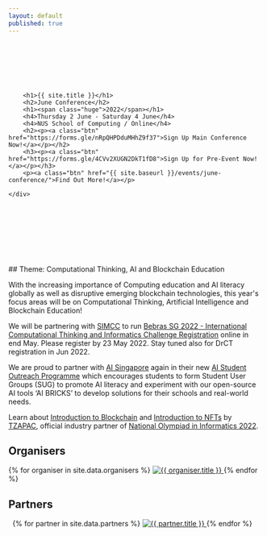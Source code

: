 ```yaml
---
layout: default
published: true
---
```


<br/><br/><br/><br/><br>

<section class="jumbo">
    <div class="main-div">

        <h1>{{ site.title }}</h1>
        <h2>June Conference</h2>
        <h1><span class="huge">2022</span></h1>
        <h4>Thursday 2 June - Saturday 4 June</h4>
        <h4>NUS School of Computing / Online</h4>
	    <h2><p><a class="btn" href="https://forms.gle/nRpQHPDduMHhZ9f37">Sign Up Main Conference Now!</a></p></h2>
	    <h3><p><a class="btn" href="https://forms.gle/4CVv2XUGN2DkT1fD8">Sign Up for Pre-Event Now!</a></p></h3>
	    <p><a class="btn" href="{{ site.baseurl }}/events/june-conference/">Find Out More!</a></p>
      
    </div>
</section>
<br><br><br><br><br><br><br>
## Theme: Computational Thinking, AI and Blockchain Education

With the increasing importance of Computing education and AI literacy globally as well as disruptive emerging blockchain technologies, this year's focus areas will be on Computational Thinking, Artificial Intelligence and Blockchain Education!

We will be partnering with <a href="https://www.simcconline.org/">SIMCC</a> to run <a href="https://forms.gle/CApQfJWAmrCPpTtL6">Bebras SG 2022 - International Computational Thinking and Informatics Challenge Registration</a> online in end May. Please register by 23 May 2022. Stay tuned also for DrCT registration in Jun 2022.

We are proud to partner with <a href="https://aisingapore.org/">AI Singapore</a> again in their new <a href="https://aisingapore.org/student-outreach-programme/">AI Student Outreach Programme</a> which encourages students to form Student User Groups (SUG) to promote AI literacy and experiment with our open-source AI tools ‘AI BRICKS’ to develop solutions for their schools and real-world needs.

Learn about <a href="https://www.youtube.com/watch?v=KI3INCiyst8&t=905s">Introduction to Blockchain</a> and <a href="https://www.youtube.com/watch?v=kde1nxLN43w&t=382s">Introduction to NFTs</a> by <a href="https://www.tzapac.com/">TZAPAC</a>, official industry partner of <a href="https://noisg.comp.nus.edu.sg/noi/">National Olympiad in Informatics 2022</a>. 

## Organisers

<section class="organisers">
    {% for organiser in site.data.organisers %}
    <a href="{{ organiser.url }}">
        <img src="{{ site.baseurl }}/assets/img/{{ organiser.img }}" title="{{ organiser.title }}" />
    </a>
    {% endfor %}
</section>

## Partners

<section class="organisers">
    {% for partner in site.data.partners %}
    <a href="{{ partner.url }}">
        <img src="{{ site.baseurl }}/assets/img/{{ partner.img }}" title="{{ partner.title }}" />
    </a>
    {% endfor %}
</section>
